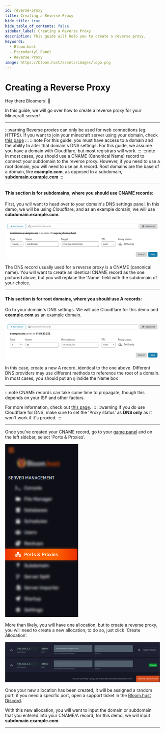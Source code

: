 ```yaml
---
id: reverse-proxy
title: Creating a Reverse Proxy
hide_title: true
hide_table_of_contents: false
sidebar_label: Creating a Reverse Proxy
description: This guide will help you to create a reverse proxy.
keywords:
  - Bloom.host
  - Pterodactyl Panel
  - Reverse Proxy
image: https://bloom.host/assets/images/logo.png
---
```

# Creating a Reverse Proxy

Hey there Bloomers! 👋

In this guide, we will go over how to create a reverse proxy for your Minecraft server!

---
:::warning
Reverse proxies can only be used for web connections (eg. HTTPS). If you want to join your minecraft server using your domain, check [this page](pointing-a-domain.md)
:::
:::note
For this guide, you must have access to a domain and the ability to alter that domain's DNS settings. For this guide, we assume you have a domain with Cloudflare, but most registrars will work.
:::
:::note
In most cases, you should use a CNAME (Canonical Name) record to connect your subdomain to the reverse proxy. However, if you need to use a root domain, you will need to use an A record. Root domains are the base of a domain, like **example.com**, as opposed to a subdomain, **subdomain.example.com**
:::

---

#### This section is for subdomains, where you should use CNAME records:

First, you will want to head over to your domain's DNS settings panel. In this demo, we will be using Cloudflare, and as an example domain, we will use **subdomain.example.com**.

![CNAME record setup](../../static/img/reverse-proxy/cname-record.png)

The DNS record usually used for a reverse proxy is a CNAME (canonical name). You will want to create an identical CNAME record as the one pictured above, but you will replace the 'Name' field with the subdomain of your choice.

---

#### This section is for root domains, where you should use A records:

Go to your domain's DNS settings. We will use Cloudflare for this demo and **example.com** as an example domain.

![A record setup](../../static/img/reverse-proxy/a-record.png)

In this case, create a new A record, identical to the one above. Different DNS providers may use different methods to reference the root of a domain. In most cases, you should put an `@` inside the Name box

---
:::note
CNAME records can take some time to propagate, though this depends on your ISP and other factors.

For more information, check out [this page](https://dnschecker.org/#CNAME).
:::
:::warning
If you do use Cloudflare for DNS, make sure to set the 'Proxy status' as **DNS only** as it won't work if it's proxied.
:::

---


Once you've created your CNAME record, go to your [game panel](https://mc.bloom.host/) and on the left sidebar, select 'Ports & Proxies'.


![Bloom.host Ports & Allocations](../../static/img/reverse-proxy/reverse-proxy2.png)

More than likely, you will have one allocation, but to create a reverse proxy, you will need to create a new allocation, to do so, just click 'Create Allocation'.

![Bloom.host Ports & Allocations](../../static/img/reverse-proxy/proxy-ports-page.png)

Once your new allocation has been created, it will be assigned a random port, if you need a specific port, open a support ticket in the [Bloom.host Discord](https://discord.com/invite/bloom).

With this new allocation, you will want to input the domain or subdomain that you entered into your CNAME/A record, for this demo, we will input **subdomain.example.com**.

---
